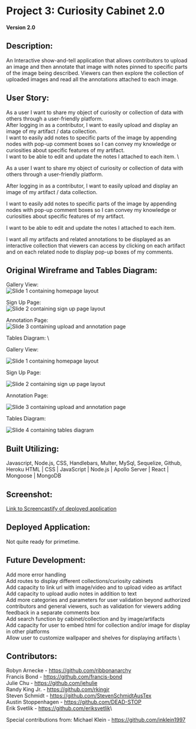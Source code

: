# Project 3: Curiosity Cabinet 2.0

**Version 2.0**

## Description:

An Interactive show-and-tell application that allows contributors to upload an image and then annotate that image with notes pinned to specific parts of the image being described. Viewers can then explore the collection of uploaded images and read all the annotations attached to each image.

## User Story:

As a user I want to share my object of curiosity or collection of data with others through a user-friendly platform. \
After logging in as a contributor, I want to easily upload and display an image of my artifact / data collection. \
I want to easily add notes to specific parts of the image by appending nodes with pop-up comment boxes so I can convey my knowledge or curiosities about specific features of my artifact. \
I want to be able to edit and update the notes I attached to each item. \

As a user I want to share my object of curiosity or collection of data with others through a user-friendly platform.

After logging in as a contributor, I want to easily upload and display an image of my artifact / data collection.

I want to easily add notes to specific parts of the image by appending nodes with pop-up comment boxes so I can convey my knowledge or curiosities about specific features of my artifact.

I want to be able to edit and update the notes I attached to each item.

I want all my artifacts and related annotations to be displayed as an interactive collection that viewers can access by clicking on each artifact and on each related node to display pop-up boxes of my comments.

## Original Wireframe and Tables Diagram:

Gallery View: \
![Slide 1 containing homepage layout](./README_Files/Slide1.jpeg)

Sign Up Page: \
![Slide 2 containing sign up page layout](./README_Files/Slide2.jpeg)

Annotation Page: \
![Slide 3 containing upload and annotation page](./README_Files/Slide3.jpeg)

Tables Diagram: \

Gallery View:

![Slide 1 containing homepage layout](./README_Files/Slide1.jpeg)

Sign Up Page:

![Slide 2 containing sign up page layout](./README_Files/Slide2.jpeg)

Annotation Page:

![Slide 3 containing upload and annotation page](./README_Files/Slide3.jpeg)

Tables Diagram:

![Slide 4 containing tables diagram](./README_Files/Slide4.jpg)

## Built Utilizing:

Javascript, Node.js, CSS, Handlebars, Multer, MySql, Sequelize, Github, Heroku
HTML | CSS | JavaScript | Node.js | Apollo Server | React | Mongoose | MongoDB

## Screenshot:

[Link to Screencastify of deployed application](https://watch.screencastify.com/v/tRx9XzGKd2ZjF4Bm6T40)

## Deployed Application:

Not quite ready for primetime.

## Future Development:

Add more error handling \
Add routes to display different collections/curiosity cabinets \
Add capacity to link url with image/video and to upload video as artifact \
Add capacity to upload audio notes in addition to text \
Add more categories and parameters for user validation beyond authorized contributors and general viewers, such as validation for viewers adding feedback in a separate comments box \
Add search function by cabinet/collection and by image/artifacts \
Add capacity for user to embed html for collection and/or image for display in other platforms \
Allow user to customize wallpaper and shelves for displaying artifacts \

## Contributors:

Robyn Arnecke - <https://github.com/ribbonanarchy>\
Francis Bond - <https://github.com/francis-bond>\
Julie Chu - <https://github.com/jehulie>\
Randy King Jr. - <https://github.com/rkingjr>\
Steven Schmidt - <https://github.com/StevenSchmidtAusTex>\
Austin Stoppenhagen - <https://github.com/DEAD-STOP>\
Erik Svetlik - <https://github.com/eriksvetlik>\

Special contributions from:
Michael Klein - <https://github.com/inklein1997>